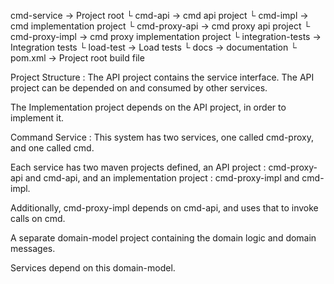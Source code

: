 cmd-service              → Project root
 └ cmd-api               → cmd api project
 └ cmd-impl              → cmd implementation project
 └ cmd-proxy-api         → cmd proxy api project
 └ cmd-proxy-impl        → cmd proxy implementation project
 └ integration-tests     → Integration tests
 └ load-test             → Load tests
 └ docs                  → documentation
 └ pom.xml               → Project root build file

Project Structure :
The API project contains the service interface. The API project can be depended on and consumed by other services.

The Implementation project depends on the API project, in order to implement it.

Command Service :
This system has two services, one called cmd-proxy, and one called cmd. 

Each service has two maven projects defined, 
  an API project :  cmd-proxy-api and cmd-api, and
  an implementation project : cmd-proxy-impl and cmd-impl. 

Additionally, cmd-proxy-impl depends on cmd-api, and uses that to invoke calls on cmd.

A separate domain-model project containing the domain logic and domain messages.  

Services depend on this domain-model.

